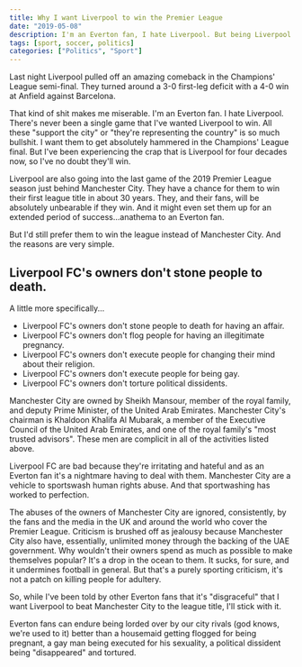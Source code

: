 ```yaml
---
title: Why I want Liverpool to win the Premier League
date: "2019-05-08"
description: I'm an Everton fan, I hate Liverpool. But being Liverpool is nothing compared to Manchester City's existence as a vehicle to sportswash human rights abuse.
tags: [sport, soccer, politics]
categories: ["Politics", "Sport"]
---
```


Last night Liverpool pulled off an amazing comeback in the Champions' League semi-final. They turned around a 3-0 first-leg deficit with a 4-0 win at Anfield against Barcelona.

That kind of shit makes me miserable. I'm an Everton fan. I hate Liverpool. There's never been a single game that I've wanted Liverpool to win. All these "support the city" or "they're representing the country" is so much bullshit. I want them to get absolutely hammered in the Champions' League final. But I've been experiencing the crap that is Liverpool for four decades now, so I've no doubt they'll win.

Liverpool are also going into the last game of the 2019 Premier League season just behind Manchester City. They have a chance for them to win their first league title in about 30 years. They, and their fans, will be absolutely unbearable if they win. And it might even set them up for an extended period of success...anathema to an Everton fan.

But I'd still prefer them to win the league instead of Manchester City. And the reasons are very simple.

## Liverpool FC's owners don't stone people to death.

A little more specifically...

- Liverpool FC's owners don't stone people to death for having an affair.
- Liverpool FC's owners don't flog people for having an illegitimate pregnancy.
- Liverpool FC's owners don't execute people for changing their mind about their religion.
- Liverpool FC's owners don't execute people for being gay.
- Liverpool FC's owners don't torture political dissidents.

Manchester City are owned by Sheikh Mansour, member of the royal family, and deputy Prime Minister, of the United Arab Emirates. Manchester City's chairman is Khaldoon Khalifa Al Mubarak, a member of the Executive Council of the United Arab Emirates, and one of the royal family's "most trusted advisors". These men are complicit in all of the activities listed above.

Liverpool FC are bad because they're irritating and hateful and as an Everton fan it's a nightmare having to deal with them. Manchester City are a vehicle to sportswash human rights abuse. And that sportwashing has worked to perfection.

The abuses of the owners of Manchester City are ignored, consistently, by the fans and the media in the UK and around the world who cover the Premier League. Criticism is brushed off as jealousy because Manchester City also have, essentially, unlimited money through the backing of the UAE government. Why wouldn't their owners spend as much as possible to make themselves popular? It's a drop in the ocean to them. It sucks, for sure, and it undermines football in general. But that's a purely sporting criticism, it's not a patch on killing people for adultery.

So, while I've been told by other Everton fans that it's "disgraceful" that I want Liverpool to beat Manchester City to the league title, I'll stick with it. 

Everton fans can endure being lorded over by our city rivals (god knows, we're used to it) better than a housemaid getting flogged for being pregnant, a gay man being executed for his sexuality, a political dissident being "disappeared" and tortured.

